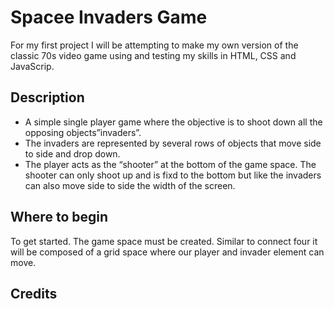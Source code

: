 # Spacee Invaders Game
For my first project I will be attempting to make my own version of the classic 70s video game using and testing my skills in HTML, CSS and JavaScrip.  

## Description
* A simple single player game where the objective is to shoot down all the opposing objects”invaders”.
* The invaders are represented by several rows of objects that move side to side and drop down.
* The player acts as the “shooter” at the bottom of the game space. The shooter can only shoot up and is fixd to the bottom but like the invaders can also move side to side the width of the screen.

## Where to begin

To get started. The game space must be created.  Similar to connect four it will be composed of a grid space where our player and invader element can move.

## Credits 